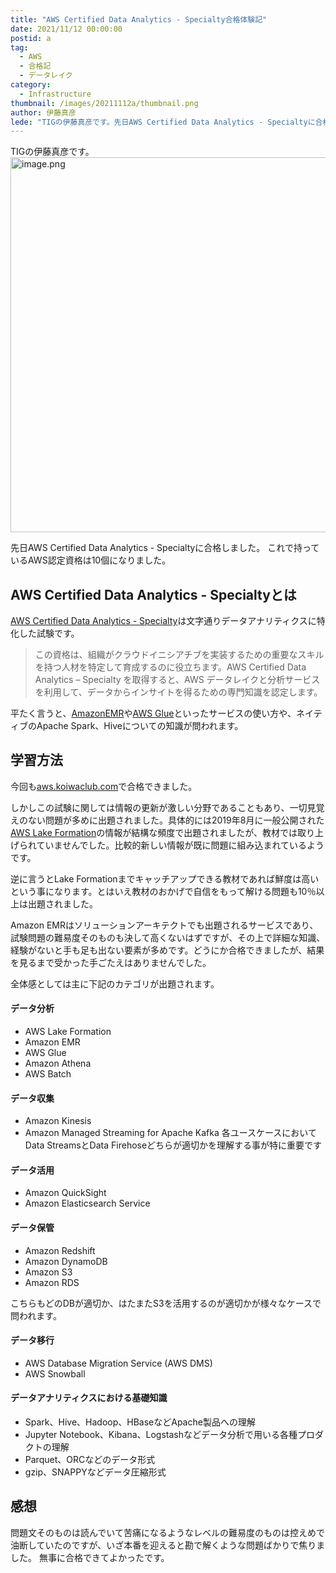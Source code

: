 ```yaml
---
title: "AWS Certified Data Analytics - Specialty合格体験記"
date: 2021/11/12 00:00:00
postid: a
tag:
  - AWS
  - 合格記
  - データレイク
category:
  - Infrastructure
thumbnail: /images/20211112a/thumbnail.png
author: 伊藤真彦
lede: "TIGの伊藤真彦です。先日AWS Certified Data Analytics - Specialtyに合格しました。これで持っているAWS認定資格は10個になりました。"
---
```

TIGの伊藤真彦です。
<img src="/images/20211112a/image.png" alt="image.png" width="600" height="600" loading="lazy">

先日AWS Certified Data Analytics - Specialtyに合格しました。
これで持っているAWS認定資格は10個になりました。

## AWS Certified Data Analytics - Specialtyとは

[AWS Certified Data Analytics - Specialty](https://aws.amazon.com/jp/certification/certified-data-analytics-specialty/)は文字通りデータアナリティクスに特化した試験です。

> この資格は、組織がクラウドイニシアチブを実装するための重要なスキルを持つ人材を特定して育成するのに役立ちます。AWS Certified Data Analytics – Specialty を取得すると、AWS データレイクと分析サービスを利用して、データからインサイトを得るための専門知識を認定します。

平たく言うと、[AmazonEMR](https://aws.amazon.com/jp/emr/)や[AWS Glue](https://aws.amazon.com/jp/glue/?whats-new-cards.sort-by=item.additionalFields.postDateTime&whats-new-cards.sort-order=desc)といったサービスの使い方や、ネイティブのApache Spark、Hiveについての知識が問われます。

## 学習方法

今回も[aws.koiwaclub.com](https://aws.koiwaclub.com/)で合格できました。

しかしこの試験に関しては情報の更新が激しい分野であることもあり、一切見覚えのない問題が多めに出題されました。具体的には2019年8月に一般公開された[AWS Lake Formation](https://aws.amazon.com/jp/lake-formation/?whats-new-cards.sort-by=item.additionalFields.postDateTime&whats-new-cards.sort-order=desc)の情報が結構な頻度で出題されましたが、教材では取り上げられていませんでした。比較的新しい情報が既に問題に組み込まれているようです。

逆に言うとLake Formationまでキャッチアップできる教材であれば鮮度は高いという事になります。とはいえ教材のおかげで自信をもって解ける問題も10％以上は出題されました。

Amazon EMRはソリューションアーキテクトでも出題されるサービスであり、試験問題の難易度そのものも決して高くないはずですが、その上で詳細な知識、経験がないと手も足も出ない要素が多めです。どうにか合格できましたが、結果を見るまで受かった手ごたえはありませんでした。

全体感としては主に下記のカテゴリが出題されます。

#### データ分析

* AWS Lake Formation
* Amazon EMR
* AWS Glue
* Amazon Athena
* AWS Batch

#### データ収集

* Amazon Kinesis
* Amazon Managed Streaming for Apache Kafka
各ユースケースにおいてData StreamsとData Firehoseどちらが適切かを理解する事が特に重要です

#### データ活用

* Amazon QuickSight
* Amazon Elasticsearch Service

#### データ保管

* Amazon Redshift
* Amazon DynamoDB
* Amazon S3
* Amazon RDS

こちらもどのDBが適切か、はたまたS3を活用するのが適切かが様々なケースで問われます。

#### データ移行

* AWS Database Migration Service (AWS DMS)
* AWS Snowball

#### データアナリティクスにおける基礎知識

* Spark、Hive、Hadoop、HBaseなどApache製品への理解
* Jupyter Notebook、Kibana、Logstashなどデータ分析で用いる各種プロダクトの理解
* Parquet、ORCなどのデータ形式
* gzip、SNAPPYなどデータ圧縮形式

## 感想

問題文そのものは読んでいて苦痛になるようなレベルの難易度のものは控えめで油断していたのですが、いざ本番を迎えると勘で解くような問題ばかりで焦りました。
無事に合格できてよかったです。
